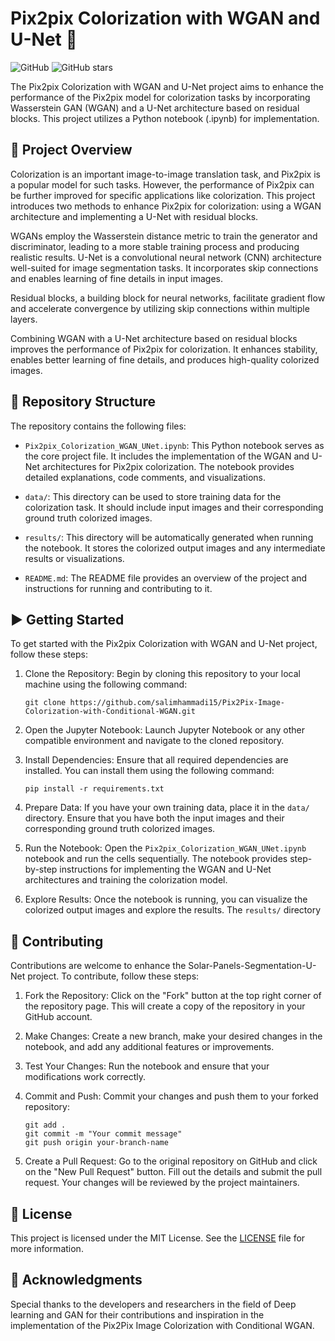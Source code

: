 # Pix2pix Colorization with WGAN and U-Net :art:

![GitHub](https://img.shields.io/github/license/salimhammadi15/Pix2Pix-Image-Colorization-with-Conditional-WGAN)
![GitHub stars](https://img.shields.io/github/stars/salimhammadi15/Pix2Pix-Image-Colorization-with-Conditional-WGAN?style=social)

The Pix2pix Colorization with WGAN and U-Net project aims to enhance the performance of the Pix2pix model for colorization tasks by incorporating Wasserstein GAN (WGAN) and a U-Net architecture based on residual blocks. This project utilizes a Python notebook (.ipynb) for implementation.

## 📘 Project Overview

Colorization is an important image-to-image translation task, and Pix2pix is a popular model for such tasks. However, the performance of Pix2pix can be further improved for specific applications like colorization. This project introduces two methods to enhance Pix2pix for colorization: using a WGAN architecture and implementing a U-Net with residual blocks.

WGANs employ the Wasserstein distance metric to train the generator and discriminator, leading to a more stable training process and producing realistic results. U-Net is a convolutional neural network (CNN) architecture well-suited for image segmentation tasks. It incorporates skip connections and enables learning of fine details in input images.

Residual blocks, a building block for neural networks, facilitate gradient flow and accelerate convergence by utilizing skip connections within multiple layers.

Combining WGAN with a U-Net architecture based on residual blocks improves the performance of Pix2pix for colorization. It enhances stability, enables better learning of fine details, and produces high-quality colorized images.

## 📂 Repository Structure

The repository contains the following files:

- `Pix2pix_Colorization_WGAN_UNet.ipynb`: This Python notebook serves as the core project file. It includes the implementation of the WGAN and U-Net architectures for Pix2pix colorization. The notebook provides detailed explanations, code comments, and visualizations.

- `data/`: This directory can be used to store training data for the colorization task. It should include input images and their corresponding ground truth colorized images.

- `results/`: This directory will be automatically generated when running the notebook. It stores the colorized output images and any intermediate results or visualizations.

- `README.md`: The README file provides an overview of the project and instructions for running and contributing to it.

## ▶️ Getting Started

To get started with the Pix2pix Colorization with WGAN and U-Net project, follow these steps:

1. Clone the Repository: Begin by cloning this repository to your local machine using the following command:
   ```
   git clone https://github.com/salimhammadi15/Pix2Pix-Image-Colorization-with-Conditional-WGAN.git
   ```

2. Open the Jupyter Notebook: Launch Jupyter Notebook or any other compatible environment and navigate to the cloned repository.

3. Install Dependencies: Ensure that all required dependencies are installed. You can install them using the following command:
   ```
   pip install -r requirements.txt
   ```

4. Prepare Data: If you have your own training data, place it in the `data/` directory. Ensure that you have both the input images and their corresponding ground truth colorized images.

5. Run the Notebook: Open the `Pix2pix_Colorization_WGAN_UNet.ipynb` notebook and run the cells sequentially. The notebook provides step-by-step instructions for implementing the WGAN and U-Net architectures and training the colorization model.

6. Explore Results: Once the notebook is running, you can visualize the colorized output images and explore the results. The `results/` directory

## 🤝 Contributing

Contributions are welcome to enhance the Solar-Panels-Segmentation-U-Net project. To contribute, follow these steps:

1. Fork the Repository: Click on the "Fork" button at the top right corner of the repository page. This will create a copy of the repository in your GitHub account.

2. Make Changes: Create a new branch, make your desired changes in the notebook, and add any additional features or improvements.

3. Test Your Changes: Run the notebook and ensure that your modifications work correctly.

4. Commit and Push: Commit your changes and push them to your forked repository:
   ```
   git add .
   git commit -m "Your commit message"
   git push origin your-branch-name
   ```

5. Create a Pull Request: Go to the original repository on GitHub and click on the "New Pull Request" button. Fill out the details and submit the pull request. Your changes will be reviewed by the project maintainers.

## 📄 License

This project is licensed under the MIT License. See the [LICENSE](LICENSE) file for more information.

## 🙏 Acknowledgments

Special thanks to the developers and researchers in the field of Deep learning and GAN for their contributions and inspiration in the implementation of the Pix2Pix Image Colorization with Conditional WGAN.
